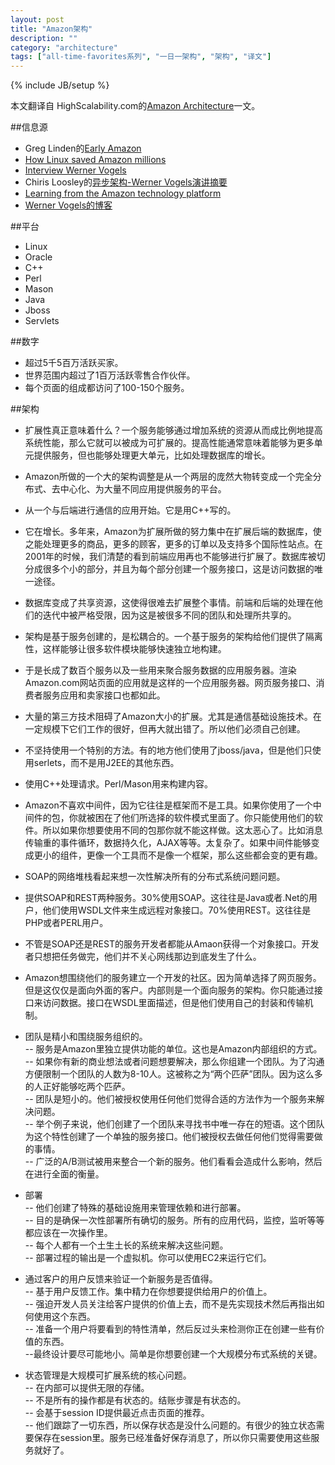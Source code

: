 ```yaml
---
layout: post
title: "Amazon架构"
description: ""
category: "architecture"
tags: ["all-time-favorites系列", "一日一架构", "架构", "译文"]
---
```

{% include JB/setup %}

本文翻译自 HighScalability.com的[Amazon Architecture](http://highscalability.com/amazon-architecture)一文。

##信息源  
* Greg Linden的[Early Amazon](http://glinden.blogspot.com/2006/05/early-amazon-end.html)  
* [How Linux saved Amazon millions](http://news.com.com/2100-1001-275155.html)  
* [Interview Werner Vogels](http://www.se-radio.net/index.php?post_id=157593)  
* Chiris Loosley的[异步架构-Werner Vogels演讲摘要](http://www.webperformancematters.com/journal/2007/8/21/asynchronous-architectures-4.html)  
* [Learning from the Amazon technology platform](http://www.acmqueue.com/modules.php?name=Content&pa=showpage&pid=388) 
* [Werner Vogels的博客](http://www.allthingsdistributed.com/)  

##平台
* Linux
* Oracle
* C++
* Perl
* Mason
* Java
* Jboss
* Servlets

##数字  
* 超过5千5百万活跃买家。
* 世界范围内超过了1百万活跃零售合作伙伴。  
* 每个页面的组成都访问了100-150个服务。  

##架构
* 扩展性真正意味着什么？一个服务能够通过增加系统的资源从而成比例地提高系统性能，那么它就可以被成为可扩展的。提高性能通常意味着能够为更多单元提供服务，但也能够处理更大单元，比如处理数据库的增长。  
* Amazon所做的一个大的架构调整是从一个两层的庞然大物转变成一个完全分布式、去中心化、为大量不同应用提供服务的平台。  
* 从一个与后端进行通信的应用开始。它是用C++写的。  
* 它在增长。多年来，Amazon为扩展所做的努力集中在扩展后端的数据库，使之能处理更多的商品，更多的顾客，更多的订单以及支持多个国际性站点。在2001年的时候，我们清楚的看到前端应用再也不能够进行扩展了。数据库被切分成很多个小的部分，并且为每个部分创建一个服务接口，这是访问数据的唯一途径。  
* 数据库变成了共享资源，这使得很难去扩展整个事情。前端和后端的处理在他们的迭代中被严格受限，因为这是被很多不同的团队和处理所共享的。  
* 架构是基于服务创建的，是松耦合的。一个基于服务的架构给他们提供了隔离性，这样能够让很多软件模块能够快速独立地构建。  
* 于是长成了数百个服务以及一些用来聚合服务数据的应用服务器。渲染Amazon.com网站页面的应用就是这样的一个应用服务器。网页服务接口、消费者服务应用和卖家接口也都如此。  
* 大量的第三方技术阻碍了Amazon大小的扩展。尤其是通信基础设施技术。在一定规模下它们工作的很好，但再大就出错了。所以他们必须自己创建。  
* 不坚持使用一个特别的方法。有的地方他们使用了jboss/java，但是他们只使用serlets，而不是用J2EE的其他东西。  
* 使用C++处理请求。Perl/Mason用来构建内容。  
* Amazon不喜欢中间件，因为它往往是框架而不是工具。如果你使用了一个中间件的包，你就被困在了他们所选择的软件模式里面了。你只能使用他们的软件。所以如果你想要使用不同的包那你就不能这样做。这太恶心了。比如消息传输重的事件循环，数据持久化，AJAX等等。太复杂了。如果中间件能够变成更小的组件，更像一个工具而不是像一个框架，那么这些都会变的更有趣。  
* SOAP的网络堆栈看起来想一次性解决所有的分布式系统问题问题。  
* 提供SOAP和REST两种服务。30%使用SOAP。这往往是Java或者.Net的用户，他们使用WSDL文件来生成远程对象接口。70%使用REST。这往往是PHP或者PERL用户。  
* 不管是SOAP还是REST的服务开发者都能从Amaon获得一个对象接口。开发者只想把任务做完，他们并不关心网线那边到底发生了什么。  
* Amazon想围绕他们的服务建立一个开发的社区。因为简单选择了网页服务。但是这仅仅是面向外面的客户。内部则是一个面向服务的架构。你只能通过接口来访问数据。接口在WSDL里面描述，但是他们使用自己的封装和传输机制。  
* 团队是精小和围绕服务组织的。  
  -- 服务是Amazon里独立提供功能的单位。这也是Amazon内部组织的方式。  
  -- 如果你有新的商业想法或者问题想要解决，那么你组建一个团队。为了沟通方便限制一个团队的人数为8-10人。这被称之为“两个匹萨”团队。因为这么多的人正好能够吃两个匹萨。  
  -- 团队是短小的。他们被授权使用任何他们觉得合适的方法作为一个服务来解决问题。  
  -- 举个例子来说，他们创建了一个团队来寻找书中唯一存在的短语。这个团队为这个特性创建了一个单独的服务接口。他们被授权去做任何他们觉得需要做的事情。  
  -- 广泛的A/B测试被用来整合一个新的服务。他们看看会造成什么影响，然后在进行全面的衡量。  
* 部署  
  -- 他们创建了特殊的基础设施用来管理依赖和进行部署。  
  -- 目的是确保一次性部署所有确切的服务。所有的应用代码，监控，监听等等都应该在一次操作里。  
  -- 每个人都有一个土生土长的系统来解决这些问题。  
  -- 部署过程的输出是一个虚拟机。你可以使用EC2来运行它们。  
* 通过客户的用户反馈来验证一个新服务是否值得。  
  -- 基于用户反馈工作。集中精力在你想要提供给用户的价值上。  
  -- 强迫开发人员关注给客户提供的价值上去，而不是先实现技术然后再指出如何使用这个东西。  
  -- 准备一个用户将要看到的特性清单，然后反过头来检测你正在创建一些有价值的东西。  
  --最终设计要尽可能地小。简单是你想要创建一个大规模分布式系统的关键。  

* 状态管理是大规模可扩展系统的核心问题。  
  -- 在内部可以提供无限的存储。  
  -- 不是所有的操作都是有状态的。结账步骤是有状态的。  
  -- 会基于session ID提供最近点击页面的推荐。  
  -- 他们跟踪了一切东西，所以保存状态是没什么问题的。有很少的独立状态需要保存在session里。服务已经准备好保存消息了，所以你只需要使用这些服务就好了。  
